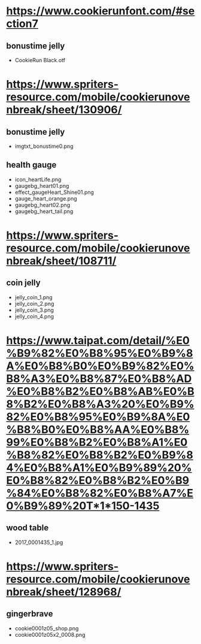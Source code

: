 # https://www.cookierunfont.com/#section7
## bonustime jelly
- CookieRun Black.otf

# https://www.spriters-resource.com/mobile/cookierunovenbreak/sheet/130906/
## bonustime jelly
- imgtxt_bonustime0.png

## health gauge
- icon_heartLife.png
- gaugebg_heart01.png
- effect_gaugeHeart_Shine01.png
- gauge_heart_orange.png
- gaugebg_heart02.png
- gaugebg_heart_tail.png

# https://www.spriters-resource.com/mobile/cookierunovenbreak/sheet/108711/
## coin jelly
- jelly_coin_1.png
- jelly_coin_2.png
- jelly_coin_3.png
- jelly_coin_4.png

# https://www.taipat.com/detail/%E0%B9%82%E0%B8%95%E0%B9%8A%E0%B8%B0%E0%B9%82%E0%B8%A3%E0%B8%87%E0%B8%AD%E0%B8%B2%E0%B8%AB%E0%B8%B2%E0%B8%A3%20%E0%B9%82%E0%B8%95%E0%B9%8A%E0%B8%B0%E0%B8%AA%E0%B8%99%E0%B8%B2%E0%B8%A1%E0%B8%82%E0%B8%B2%E0%B9%84%E0%B8%A1%E0%B9%89%20%E0%B8%82%E0%B8%B2%E0%B9%84%E0%B8%82%E0%B8%A7%E0%B9%89%20T*1*150-1435
## wood table
- 2017_0001435_1.jpg

# https://www.spriters-resource.com/mobile/cookierunovenbreak/sheet/128968/
## gingerbrave
- cookie0001z05_shop.png
- cookie0001z05x2_0008.png
